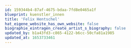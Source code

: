 ```yaml
---
id: 159344b4-87af-4675-bdaa-7fd8e0465a1f
blueprint: kuenstler_innen
title: 'Felix Hentschel'
hat_eigene_website_has_own_website: false
biographie_eintragen_create_artist_s_biography: false
updated_by: b1a43fd3-c865-4122-b6cc-50cfa81a1985
updated_at: 1653733461
---
```

